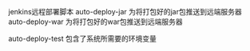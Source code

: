 
jenkins远程部署脚本
auto-deploy-jar   为将打包好的jar包推送到远端服务器
auto-deploy-war   为将打包好的war包推送到远端服务器

auto-deploy-test   包含了系统所需要的环境变量
